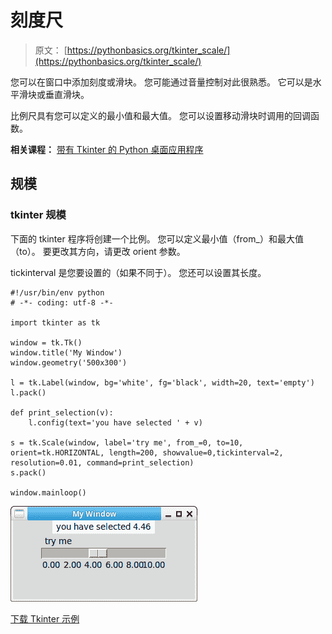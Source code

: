 # 刻度尺

> 原文： [https://pythonbasics.org/tkinter_scale/](https://pythonbasics.org/tkinter_scale/)

您可以在窗口中添加刻度或滑块。 您可能通过音量控制对此很熟悉。 它可以是水平滑块或垂直滑块。

比例尺具有您可以定义的最小值和最大值。 您可以设置移动滑块时调用的回调函数。

**相关课程：** [带有 Tkinter 的 Python 桌面应用程序](https://gum.co/ErLc)

## 规模

### tkinter 规模

下面的 tkinter 程序将创建一个比例。 您可以定义最小值（from_）和最大值（to）。 要更改其方向，请更改 orient 参数。

tickinterval 是您要设置的（如果不同于）。 您还可以设置其长度。

```
#!/usr/bin/env python
# -*- coding: utf-8 -*-

import tkinter as tk

window = tk.Tk()
window.title('My Window')
window.geometry('500x300') 

l = tk.Label(window, bg='white', fg='black', width=20, text='empty')
l.pack()

def print_selection(v):
    l.config(text='you have selected ' + v)

s = tk.Scale(window, label='try me', from_=0, to=10, orient=tk.HORIZONTAL, length=200, showvalue=0,tickinterval=2, resolution=0.01, command=print_selection)
s.pack()

window.mainloop()

```

![tkinter scale](img/8bce2d3e9f36f46f1b059d586dccdaa8.jpg)

[下载 Tkinter 示例](https://gum.co/ErLc)
